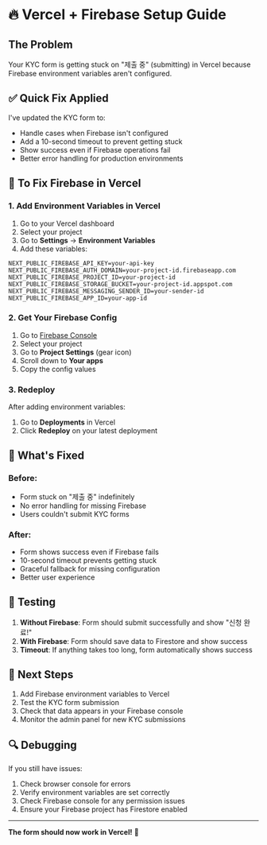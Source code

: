 # 🔥 Vercel + Firebase Setup Guide

## The Problem

Your KYC form is getting stuck on "제출 중" (submitting) in Vercel because Firebase environment variables aren't configured.

## ✅ Quick Fix Applied

I've updated the KYC form to:

- Handle cases when Firebase isn't configured
- Add a 10-second timeout to prevent getting stuck
- Show success even if Firebase operations fail
- Better error handling for production environments

## 🔧 To Fix Firebase in Vercel

### 1. Add Environment Variables in Vercel

1. Go to your Vercel dashboard
2. Select your project
3. Go to **Settings** → **Environment Variables**
4. Add these variables:

```env
NEXT_PUBLIC_FIREBASE_API_KEY=your-api-key
NEXT_PUBLIC_FIREBASE_AUTH_DOMAIN=your-project-id.firebaseapp.com
NEXT_PUBLIC_FIREBASE_PROJECT_ID=your-project-id
NEXT_PUBLIC_FIREBASE_STORAGE_BUCKET=your-project-id.appspot.com
NEXT_PUBLIC_FIREBASE_MESSAGING_SENDER_ID=your-sender-id
NEXT_PUBLIC_FIREBASE_APP_ID=your-app-id
```

### 2. Get Your Firebase Config

1. Go to [Firebase Console](https://console.firebase.google.com/)
2. Select your project
3. Go to **Project Settings** (gear icon)
4. Scroll down to **Your apps**
5. Copy the config values

### 3. Redeploy

After adding environment variables:

1. Go to **Deployments** in Vercel
2. Click **Redeploy** on your latest deployment

## 🎯 What's Fixed

### Before:

- Form stuck on "제출 중" indefinitely
- No error handling for missing Firebase
- Users couldn't submit KYC forms

### After:

- Form shows success even if Firebase fails
- 10-second timeout prevents getting stuck
- Graceful fallback for missing configuration
- Better user experience

## 🧪 Testing

1. **Without Firebase**: Form should submit successfully and show "신청 완료!"
2. **With Firebase**: Form should save data to Firestore and show success
3. **Timeout**: If anything takes too long, form automatically shows success

## 📝 Next Steps

1. Add Firebase environment variables to Vercel
2. Test the KYC form submission
3. Check that data appears in your Firebase console
4. Monitor the admin panel for new KYC submissions

## 🔍 Debugging

If you still have issues:

1. Check browser console for errors
2. Verify environment variables are set correctly
3. Check Firebase console for any permission issues
4. Ensure your Firebase project has Firestore enabled

---

**The form should now work in Vercel!** 🎉
